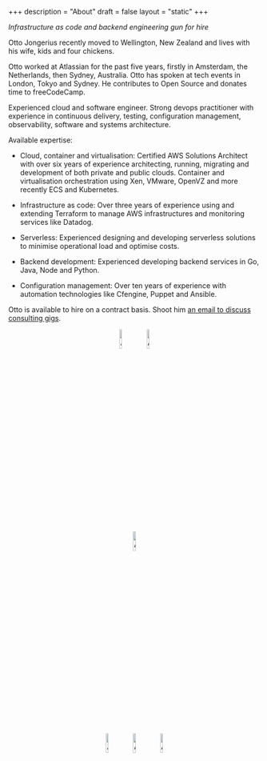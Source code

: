 +++
description = "About"
draft = false
layout = "static"
+++

_Infrastructure as code and backend engineering gun for hire_

Otto Jongerius recently moved to Wellington, New Zealand and lives with his wife, kids and four chickens.

Otto worked at Atlassian for the past five years, firstly in Amsterdam, the Netherlands, then Sydney, Australia. Otto has spoken at tech events in London, Tokyo and Sydney. He contributes to Open Source and donates time to freeCodeCamp.

Experienced cloud and software engineer. Strong devops practitioner with experience in continuous delivery, testing, configuration management, observability, software and systems architecture.


Available expertise:

* Cloud, container and virtualisation: Certified AWS Solutions Architect with over six years of experience architecting, running, migrating and development of both private and public clouds. Container and virtualisation orchestration using Xen, VMware, OpenVZ and more recently ECS and Kubernetes.

* Infrastructure as code: Over three years of experience using and extending Terraform to manage AWS infrastructures and monitoring services like Datadog.

* Serverless: Experienced designing and developing serverless solutions to minimise operational load and optimise costs.

* Backend development: Experienced developing backend services in Go, Java, Node and Python.

* Configuration management: Over ten years of experience with automation technologies like Cfengine, Puppet and Ansible.


Otto is available to hire on a contract basis. Shoot him <a href="mailto:hello@jongerius.solutions">an email to discuss consulting gigs</a>.

<center>
<a target="_blank" href="https://www.certmetrics.com/amazon/public/badge.aspx?i=4&t=c&d=2019-04-23&ci=AWS00679194"><img style="width: 10%; height: 10%" src="aws-arch-pro.png" alt="AWS Certified - Solutions Architect Professional"></a>
<a target="_blank" href="https://www.certmetrics.com/amazon/public/badge.aspx?i=5&t=c&d=2019-02-12&ci=AWS00679194"><img style="width: 10%; height: 10%" src="aws-devops-pro.png" alt="AWS Certified - DevOps Engineer Professional"></a>
<p>
<a target="_blank" href="https://www.certmetrics.com/amazon/public/badge.aspx?i=7&t=c&d=2019-05-08&ci=AWS00679194"><img style="width: 10%; height: 10%" src="aws-sec-specialty.png" alt="AWS Certified - Security Specialty"></a>
<p>
<a target="_blank" href="https://www.certmetrics.com/amazon/public/badge.aspx?i=3&t=c&d=2019-02-05&ci=AWS00679194"><img style="width: 10%; height: 10%" src="aws-sysops-assoc.png" alt="AWS Certified - SysOps Administrator Associate"></a>
<a target="_blank" href="https://www.certmetrics.com/amazon/public/badge.aspx?i=1&t=c&d=2019-01-09&ci=AWS00679194"><img style="width: 10%; height: 10%" src="aws-saa.png" alt="AWS Certified - Solutions Architect Associate"></a>
<a target="_blank" href="https://www.certmetrics.com/amazon/public/badge.aspx?i=2&t=c&d=2018-12-05&ci=AWS00679194"><img style="width: 10%; height: 10%" src="aws-da.png" alt="AWS Certified - Developer Associate"></a>
</center>
